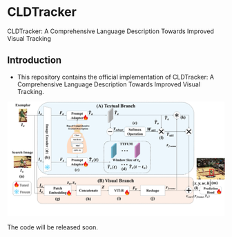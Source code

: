 # CLDTracker
CLDTracker: A Comprehensive Language Description Towards Improved Visual Tracking

## Introduction
- This repository contains the official implementation of CLDTracker: A Comprehensive Language Description Towards Improved Visual Tracking.

![CLDTrack](/assets/CLDTracker.png)

The code will be released soon.
